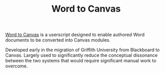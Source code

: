 ﻿---
backlinks:
- title: CASA Gallery
  url: /sense/CASA/casa-gallery.html
- title: Canvas Development
  url: /sense/Design/canvas/canvas-development.html
title: Word to Canvas
---
[Word to Canvas](https://djplaner.github.io/word-to-canvas-module/) is a userscript designed to enable authored Word documents to be converted into Canvas modules.

Developed early in the migration of Griffith University from Blackboard to Canvas. Largely used to significantly reduce the conceptual dissonance between the two systems that would require significant manual work to overcome.